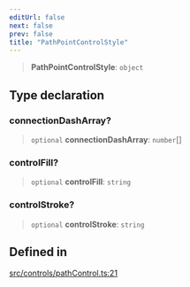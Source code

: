 ```yaml
---
editUrl: false
next: false
prev: false
title: "PathPointControlStyle"
---
```


> **PathPointControlStyle**: `object`

## Type declaration

### connectionDashArray?

> `optional` **connectionDashArray**: `number`[]

### controlFill?

> `optional` **controlFill**: `string`

### controlStroke?

> `optional` **controlStroke**: `string`

## Defined in

[src/controls/pathControl.ts:21](https://github.com/fabricjs/fabric.js/blob/a0b4adf41e0a1fd81824114cedd4c32bfb8cac25/src/controls/pathControl.ts#L21)
